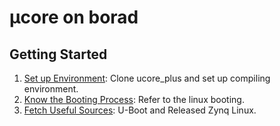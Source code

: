 # μcore on borad

## Getting Started
1. [Set up Environment](http://os.cs.tsinghua.edu.cn/oscourse/OsTrain2012/test#head-03115a3db0cbf019e911e28751a67cc50bd31296): Clone ucore_plus and set up compiling environment.
2. [Know the Booting Process](https://drive.google.com/open?id=0B2DRNyaQs59hWDNhS3VqU1lCX00): Refer to the linux booting.
3. [Fetch Useful Sources](chapter1.md): U-Boot and Released Zynq Linux.
